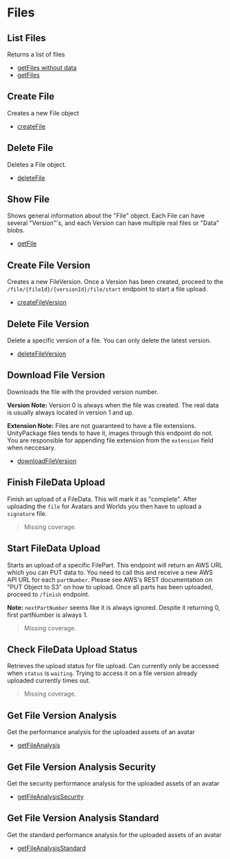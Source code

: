 # Files

## List Files
Returns a list of files

* [getFiles without data](./getfiles-without-data.md)
* [getFiles](./getfiles.md)
## Create File
Creates a new File object

* [createFile](./createfile.md)
## Delete File
Deletes a File object.

* [deleteFile](./deletefile.md)
## Show File
Shows general information about the "File" object. Each File can have several "Version"'s, and each Version can have multiple real files or "Data" blobs.

* [getFile](./getfile.md)
## Create File Version
Creates a new FileVersion. Once a Version has been created, proceed to the `/file/{fileId}/{versionId}/file/start` endpoint to start a file upload.

* [createFileVersion](./createfileversion.md)
## Delete File Version
Delete a specific version of a file. You can only delete the latest version.

* [deleteFileVersion](./deletefileversion.md)
## Download File Version
Downloads the file with the provided version number.

**Version Note:** Version 0 is always when the file was created. The real data is usually always located in version 1 and up.

**Extension Note:** Files are not guaranteed to have a file extensions. UnityPackage files tends to have it, images through this endpoint do not. You are responsible for appending file extension from the `extension` field when neccesary.

* [downloadFileVersion](./downloadfileversion.md)
## Finish FileData Upload
Finish an upload of a FileData. This will mark it as "complete". After uploading the `file` for Avatars and Worlds you then have to upload a `signature` file.

> Missing coverage.
## Start FileData Upload
Starts an upload of a specific FilePart. This endpoint will return an AWS URL which you can PUT data to. You need to call this and receive a new AWS API URL for each `partNumber`. Please see AWS's REST documentation on "PUT Object to S3" on how to upload. Once all parts has been uploaded, proceed to `/finish` endpoint.

**Note:** `nextPartNumber` seems like it is always ignored. Despite it returning 0, first partNumber is always 1.

> Missing coverage.
## Check FileData Upload Status
Retrieves the upload status for file upload. Can currently only be accessed when `status` is `waiting`. Trying to access it on a file version already uploaded currently times out.

> Missing coverage.
## Get File Version Analysis
Get the performance analysis for the uploaded assets of an avatar

* [getFileAnalysis](./getfileanalysis.md)
## Get File Version Analysis Security
Get the security performance analysis for the uploaded assets of an avatar

* [getFileAnalysisSecurity](./getfileanalysissecurity.md)
## Get File Version Analysis Standard
Get the standard performance analysis for the uploaded assets of an avatar

* [getFileAnalysisStandard](./getfileanalysisstandard.md)
	
